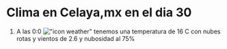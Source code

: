 # Clima en Celaya,mx en el dia 30

1. A las 0:0 !["icon weather"](http://openweathermap.org/img/w/04n.png) tenemos una temperatura de 16 C con nubes rotas y  vientos de 2.6 y nubosidad al 75%
